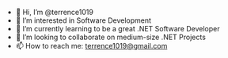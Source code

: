 - 👋 Hi, I’m @terrence1019
- 👀 I’m interested in Software Development
- 🌱 I’m currently learning to be a great .NET Software Developer
- 💞️ I’m looking to collaborate on medium-size .NET Projects
- 📫 How to reach me: terrence1019@gmail.com

<!---
terrence1019/terrence1019 is a ✨ special ✨ repository because its `README.md` (this file) appears on your GitHub profile.
You can click the Preview link to take a look at your changes.
--->
